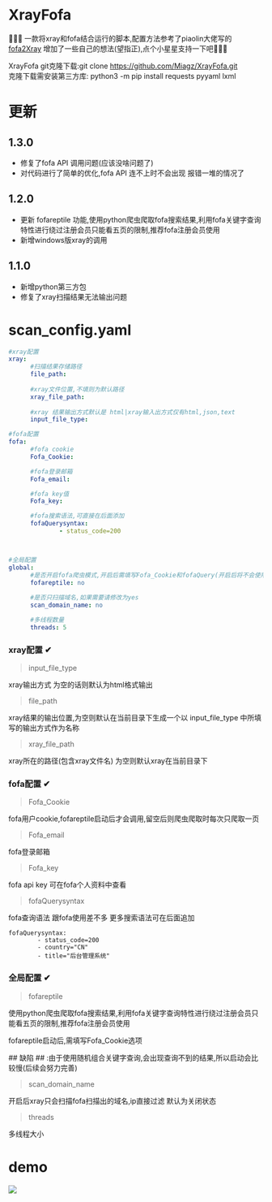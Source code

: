 # XrayFofa
🎉🎉🎉
一款将xray和fofa结合运行的脚本,配置方法参考了piaolin大佬写的<a href="https://github.com/piaolin/fofa2Xray">fofa2Xray</a>
增加了一些自己的想法(望指正),点个小星星支持一下吧🌹🌹🌹

XrayFofa git克隆下载:git clone https://github.com/Miagz/XrayFofa.git 
<br>
克隆下载需安装第三方库:  python3 -m pip install requests pyyaml lxml
<br>

# 更新
## 1.3.0
* 修复了fofa API 调用问题(应该没啥问题了)
* 对代码进行了简单的优化,fofa API 连不上时不会出现 报错一堆的情况了
## 1.2.0
* 更新 fofareptile 功能,使用python爬虫爬取fofa搜索结果,利用fofa关键字查询特性进行绕过注册会员只能看五页的限制,推荐fofa注册会员使用
* 新增windows版xray的调用
## 1.1.0
* 新增python第三方包
* 修复了xray扫描结果无法输出问题

# scan_config.yaml
  ~~~yaml
#xray配置
xray:
        #扫描结果存储路径
        file_path: 
        
        #xray文件位置,不填则为默认路径
        xray_file_path:
        
        #xray 结果输出方式默认是 html|xray输入出方式仅有html,json,text
        input_file_type: 

#fofa配置
fofa:
        #fofa cookie
        Fofa_Cookie: 

        #fofa登录邮箱
        Fofa_email:  

        #fofa key值
        Fofa_key:

        #fofa搜索语法,可直接在后面添加
        fofaQuerysyntax:
                - status_code=200



#全局配置
global:
        #是否开启fofa爬虫模式,开启后需填写Fofa_Cookie和fofaQuery(开启后将不会使用fofaAPI,fofa普通会员以及fofa高级会员勿用)
        fofareptile: no
        
        #是否只扫描域名,如果需要请修改为yes
        scan_domain_name: no

        #多线程数量
        threads: 5
 ~~~
### xray配置 ✔
> input_file_type 
<p>xray输出方式 为空的话则默认为html格式输出</p>

> file_path 
<p>xray结果的输出位置,为空则默认在当前目录下生成一个以 input_file_type 中所填写的输出方式作为名称</p>

> xray_file_path
<p>xray所在的路径(包含xray文件名) 为空则默认xray在当前目录下</p>

### fofa配置 ✔
> Fofa_Cookie
<p>fofa用户cookie,fofareptile启动后才会调用,留空后则爬虫爬取时每次只爬取一页</p>

> Fofa_email
<p>fofa登录邮箱</p>

> Fofa_key
<p>fofa api key 可在fofa个人资料中查看</p>
 
> fofaQuerysyntax
<p>fofa查询语法 跟fofa使用差不多 更多搜索语法可在后面追加</p>

  ~~~
  fofaQuerysyntax:
          - status_code=200
          - country="CN"
          - title="后台管理系统"
  ~~~

### 全局配置 ✔
> fofareptile
<p>使用python爬虫爬取fofa搜索结果,利用fofa关键字查询特性进行绕过注册会员只能看五页的限制,推荐fofa注册会员使用</p>
<p>fofareptile启动后,需填写Fofa_Cookie选项</p>
<p>## 缺陷 ## :由于使用随机组合关键字查询,会出现查询不到的结果,所以启动会比较慢(后续会努力完善)</p>

> scan_domain_name
<p>开启后xray只会扫描fofa扫描出的域名,ip直接过滤 默认为关闭状态</p>

> threads
<p>多线程大小</p>

# demo
<img src="https://github.com/Miagz/image/blob/master/pm.gif">
